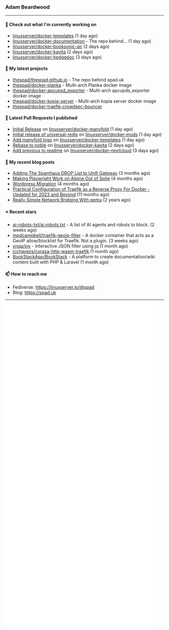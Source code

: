 ### Adam Beardwood
---
#### 👷 Check out what I'm currently working on

- [linuxserver/docker-templates](https://github.com/linuxserver/docker-templates) (1 day ago)
- [linuxserver/docker-documentation](https://github.com/linuxserver/docker-documentation) - The repo behind... (1 day ago)
- [linuxserver/docker-booksonic-air](https://github.com/linuxserver/docker-booksonic-air) (2 days ago)
- [linuxserver/docker-kavita](https://github.com/linuxserver/docker-kavita) (2 days ago)
- [linuxserver/docker-hedgedoc](https://github.com/linuxserver/docker-hedgedoc) (3 days ago)

#### 🌱 My latest projects

- [thespad/thespad.github.io](https://github.com/thespad/thespad.github.io) - The repo behind spad.uk
- [thespad/docker-planka](https://github.com/thespad/docker-planka) - Multi-arch Planka docker image
- [thespad/docker-apcupsd_exporter](https://github.com/thespad/docker-apcupsd_exporter) - Multi-arch apcupds_exporter docker image
- [thespad/docker-kopia-server](https://github.com/thespad/docker-kopia-server) - Multi-arch kopia server docker image 
- [thespad/docker-traefik-crowdsec-bouncer](https://github.com/thespad/docker-traefik-crowdsec-bouncer)

#### 🔨 Latest Pull Requests I published

- [Initial Release](https://github.com/linuxserver/docker-manyfold/pull/1) on [linuxserver/docker-manyfold](https://github.com/linuxserver/docker-manyfold) (1 day ago)
- [Initial release of universal-redis](https://github.com/linuxserver/docker-mods/pull/925) on [linuxserver/docker-mods](https://github.com/linuxserver/docker-mods) (1 day ago)
- [Add manyfold logo](https://github.com/linuxserver/docker-templates/pull/319) on [linuxserver/docker-templates](https://github.com/linuxserver/docker-templates) (1 day ago)
- [Rebase to noble](https://github.com/linuxserver/docker-kavita/pull/5) on [linuxserver/docker-kavita](https://github.com/linuxserver/docker-kavita) (2 days ago)
- [Add previous to readme](https://github.com/linuxserver/docker-nextcloud/pull/450) on [linuxserver/docker-nextcloud](https://github.com/linuxserver/docker-nextcloud) (3 days ago)

#### 📜 My recent blog posts

- [Adding The Spamhaus DROP List to Unifi Gateway](https://www.spad.uk/posts/adding-spamhaus-drop-list-to-unifi-gateway/) (3 months ago)
- [Making Playwright Work on Alpine Out of Spite](https://www.spad.uk/posts/making-playwright-work-on-alpine-out-of-spite/) (4 months ago)
- [Wordpress Migration](https://www.spad.uk/posts/wordpress-migration/) (4 months ago)
- [Practical Configuration of Traefik as a Reverse Proxy For Docker - Updated for 2023 and Beyond](https://www.spad.uk/posts/practical-configuration-of-traefik-as-a-reverse-proxy-for-docker-updated-for-2023/) (11 months ago)
- [Really Simple Network Bridging With qemu](https://www.spad.uk/posts/really-simple-network-bridging-with-qemu/) (2 years ago)

#### ⭐ Recent stars

- [ai-robots-txt/ai.robots.txt](https://github.com/ai-robots-txt/ai.robots.txt) - A list of AI agents and robots to block. (2 weeks ago)
- [mpdcampbell/traefik-geoip-filter](https://github.com/mpdcampbell/traefik-geoip-filter) - A docker container that acts as a GeoIP allow/blocklist for Traefik. Not a plugin. (3 weeks ago)
- [ynqa/jnv](https://github.com/ynqa/jnv) - Interactive JSON filter using jq (1 month ago)
- [jcchavezs/coraza-http-wasm-traefik](https://github.com/jcchavezs/coraza-http-wasm-traefik) (1 month ago)
- [BookStackApp/BookStack](https://github.com/BookStackApp/BookStack) - A platform to create documentation/wiki content built with PHP &amp; Laravel (1 month ago)

#### 📫 How to reach me
- Fediverse: https://linuxserver.io/@spad
- Blog: https://spad.uk
---
<img src="https://raw.githubusercontent.com/thespad/thespad/main/github-metrics.svg">

